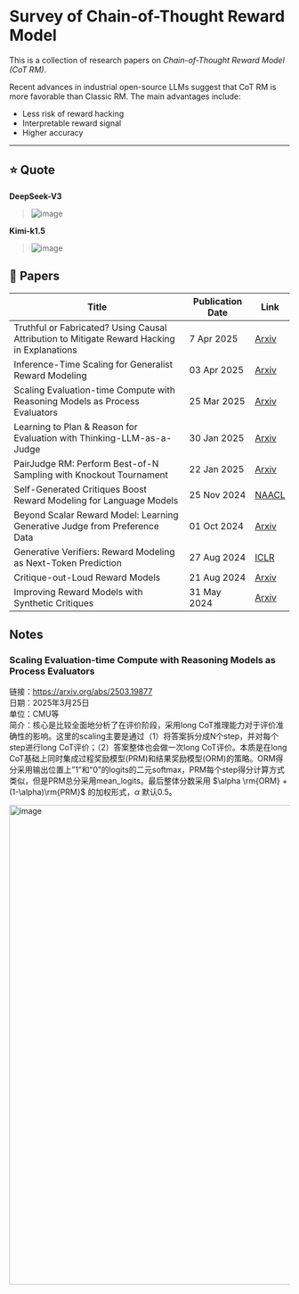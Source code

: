 # Survey of Chain-of-Thought Reward Model

This is a collection of research papers on *Chain-of-Thought Reward Model (CoT RM)*.

Recent advances in industrial open-source LLMs suggest that CoT RM is more favorable than Classic RM.
The main advantages include:
- Less risk of reward hacking
- Interpretable reward signal
- Higher accuracy

---

## ⭐ Quote

**DeepSeek-V3**
>![image](https://github.com/user-attachments/assets/5d2881df-055a-46cf-b6fa-cbd1d32932f5)

**Kimi-k1.5**
>![image](https://github.com/user-attachments/assets/c1cc4c45-7e10-4701-908f-225e9233924a)



## 📖 Papers  

| Title | Publication Date | Link |
|---------------------------------|------------------------|---------------------------------|
| Truthful or Fabricated? Using Causal Attribution to Mitigate Reward Hacking in Explanations | 7 Apr 2025 | [Arxiv](https://arxiv.org/abs/2504.05294) |
| Inference-Time Scaling for Generalist Reward Modeling | 03 Apr 2025 | [Arxiv](https://arxiv.org/abs/2504.02495) |
| Scaling Evaluation-time Compute with Reasoning Models as Process Evaluators | 25 Mar 2025 | [Arxiv](https://arxiv.org/abs/2503.19877) |
| Learning to Plan & Reason for Evaluation with Thinking-LLM-as-a-Judge | 30 Jan 2025 | [Arxiv](https://arxiv.org/abs/2501.18099)|
| PairJudge RM: Perform Best-of-N Sampling with Knockout Tournament | 22 Jan 2025 | [Arxiv](https://arxiv.org/abs/2501.13007)|
| Self-Generated Critiques Boost Reward Modeling for Language Models | 25 Nov 2024 | [NAACL](https://arxiv.org/abs/2411.16646) |
| Beyond Scalar Reward Model: Learning Generative Judge from Preference Data | 01 Oct 2024 | [Arxiv](https://arxiv.org/abs/2410.03742v2) |
| Generative Verifiers: Reward Modeling as Next-Token Prediction | 27 Aug 2024 | [ICLR](https://arxiv.org/abs/2408.15240)|
| Critique-out-Loud Reward Models | 21 Aug 2024 | [Arxiv](https://arxiv.org/abs/2408.11791) |
| Improving Reward Models with Synthetic Critiques | 31 May 2024 | [Arxiv](https://arxiv.org/abs/2405.20850) |


## Notes

### **Scaling Evaluation-time Compute with Reasoning Models as Process Evaluators**
链接：https://arxiv.org/abs/2503.19877 <br>
日期：2025年3月25日 <br>
单位：CMU等 <br>
简介：核心是比较全面地分析了在评价阶段，采用long CoT推理能力对于评价准确性的影响。这里的scaling主要是通过（1）将答案拆分成N个step，并对每个step进行long CoT评价；（2）答案整体也会做一次long CoT评价。本质是在long CoT基础上同时集成过程奖励模型(PRM)和结果奖励模型(ORM)的策略。ORM得分采用输出位置上”1”和“0”的logits的二元softmax，PRM每个step得分计算方式类似，但是PRM总分采用mean_logits。最后整体分数采用 $\alpha \rm{ORM} + (1-\alpha)\rm{PRM}$ 的加权形式，$\alpha$ 默认0.5。

<img width="860" alt="image" src="https://github.com/user-attachments/assets/bd55c2bd-1a51-4ed8-959f-4083f8c96145" />



